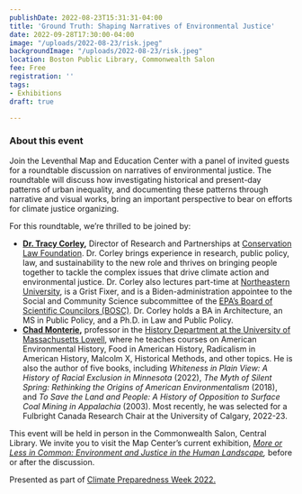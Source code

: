 ```yaml
---
publishDate: 2022-08-23T15:31:31-04:00
title: 'Ground Truth: Shaping Narratives of Environmental Justice'
date: 2022-09-28T17:30:00-04:00
image: "/uploads/2022-08-23/risk.jpeg"
backgroundImage: "/uploads/2022-08-23/risk.jpeg"
location: Boston Public Library, Commonwealth Salon
fee: Free
registration: ''
tags:
- Exhibitions
draft: true

---
```

### About this event

Join the Leventhal Map and Education Center with a panel of invited guests for a roundtable discussion on narratives of environmental justice. The roundtable will discuss how investigating historical and present-day patterns of urban inequality, and documenting these patterns through narrative and visual works, bring an important perspective to bear on efforts for climate justice organizing.

For this roundtable, we’re thrilled to be joined by:

* [**Dr. Tracy Corley**](https://www.clf.org/about/our-team/tracy-corley/)**,** Director of Research and Partnerships at [Conservation Law Foundation](https://www.clf.org/). Dr. Corley brings experience in research, public policy, law, and sustainability to the new role and thrives on bringing people together to tackle the complex issues that drive climate action and environmental justice. Dr. Corley also lectures part-time at [Northeastern University](https://www.northeastern.edu/), is a Grist Fixer, and is a Biden-administration appointee to the Social and Community Science subcommittee of the [EPA’s Board of Scientific Councilors (BOSC)](https://www.epa.gov/bosc). Dr. Corley holds a BA in Architecture, an MS in Public Policy, and a Ph.D. in Law and Public Policy.
* [**Chad Monterie**](https://www.uml.edu/fahss/history/faculty/montrie-chad.aspx)**,** professor in the [History Department at the University of Massachusetts Lowell](https://www.uml.edu/fahss/history/), where he teaches courses on American Environmental History, Food in American History, Radicalism in American History, Malcolm X, Historical Methods, and other topics. He is also the author of five books, including _Whiteness in Plain View: A History of Racial Exclusion in Minnesota_ (2022), _The Myth of Silent Spring: Rethinking the Origins of American Environmentalism_ (2018), and _To Save the Land and People: A History of Opposition to Surface Coal Mining in Appalachia_ (2003). Most recently, he was selected for a Fulbright Canada Research Chair at the University of Calgary, 2022-23.

This event will be held in person in the Commonwealth Salon, Central Library. We invite you to visit the Map Center’s current exhibition, [_More or Less in Common: Environment and Justice in the Human Landscape_](https://www.leventhalmap.org/digital-exhibitions/more-or-less-in-common/)_,_ before or after the discussion.

Presented as part of [Climate Preparedness Week 2022.](https://www.climatecrew.org/climate_prep_week_2022?locale=en)